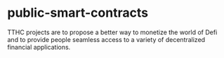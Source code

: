 # public-smart-contracts
TTHC projects are to propose a better way to monetize the world of Defi and to provide people seamless access to a variety of decentralized financial applications.
